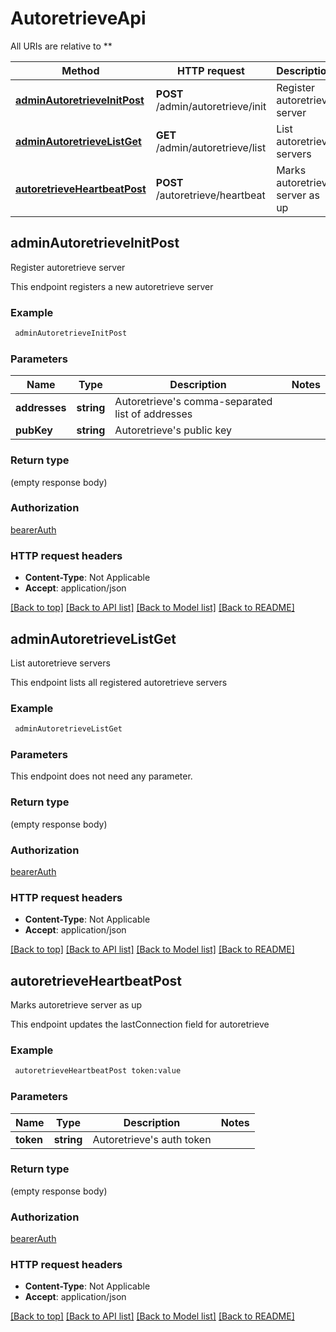 # AutoretrieveApi

All URIs are relative to **

Method | HTTP request | Description
------------- | ------------- | -------------
[**adminAutoretrieveInitPost**](AutoretrieveApi.md#adminAutoretrieveInitPost) | **POST** /admin/autoretrieve/init | Register autoretrieve server
[**adminAutoretrieveListGet**](AutoretrieveApi.md#adminAutoretrieveListGet) | **GET** /admin/autoretrieve/list | List autoretrieve servers
[**autoretrieveHeartbeatPost**](AutoretrieveApi.md#autoretrieveHeartbeatPost) | **POST** /autoretrieve/heartbeat | Marks autoretrieve server as up


## **adminAutoretrieveInitPost**

Register autoretrieve server

This endpoint registers a new autoretrieve server

### Example
```bash
 adminAutoretrieveInitPost
```

### Parameters

Name | Type | Description  | Notes
------------- | ------------- | ------------- | -------------
 **addresses** | **string** | Autoretrieve's comma-separated list of addresses |
 **pubKey** | **string** | Autoretrieve's public key |

### Return type

(empty response body)

### Authorization

[bearerAuth](../README.md#bearerAuth)

### HTTP request headers

 - **Content-Type**: Not Applicable
 - **Accept**: application/json

[[Back to top]](#) [[Back to API list]](../README.md#documentation-for-api-endpoints) [[Back to Model list]](../README.md#documentation-for-models) [[Back to README]](../README.md)

## **adminAutoretrieveListGet**

List autoretrieve servers

This endpoint lists all registered autoretrieve servers

### Example
```bash
 adminAutoretrieveListGet
```

### Parameters
This endpoint does not need any parameter.

### Return type

(empty response body)

### Authorization

[bearerAuth](../README.md#bearerAuth)

### HTTP request headers

 - **Content-Type**: Not Applicable
 - **Accept**: application/json

[[Back to top]](#) [[Back to API list]](../README.md#documentation-for-api-endpoints) [[Back to Model list]](../README.md#documentation-for-models) [[Back to README]](../README.md)

## **autoretrieveHeartbeatPost**

Marks autoretrieve server as up

This endpoint updates the lastConnection field for autoretrieve

### Example
```bash
 autoretrieveHeartbeatPost token:value
```

### Parameters

Name | Type | Description  | Notes
------------- | ------------- | ------------- | -------------
 **token** | **string** | Autoretrieve's auth token |

### Return type

(empty response body)

### Authorization

[bearerAuth](../README.md#bearerAuth)

### HTTP request headers

 - **Content-Type**: Not Applicable
 - **Accept**: application/json

[[Back to top]](#) [[Back to API list]](../README.md#documentation-for-api-endpoints) [[Back to Model list]](../README.md#documentation-for-models) [[Back to README]](../README.md)

